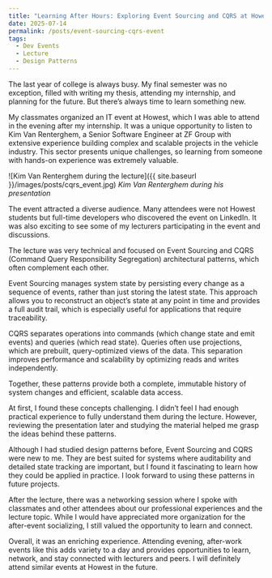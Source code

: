 ```yaml
---
title: "Learning After Hours: Exploring Event Sourcing and CQRS at Howest"
date: 2025-07-14
permalink: /posts/event-sourcing-cqrs-event
tags:
  - Dev Events
  - Lecture
  - Design Patterns
---
```


The last year of college is always busy. My final semester was no exception, filled with writing my thesis, attending my internship, and planning for the future. But there’s always time to learn something new.

My classmates organized an IT event at Howest, which I was able to attend in the evening after my internship. It was a unique opportunity to listen to Kim Van Renterghem, a Senior Software Engineer at ZF Group with extensive experience building complex and scalable projects in the vehicle industry. This sector presents unique challenges, so learning from someone with hands-on experience was extremely valuable.

![Kim Van Renterghem during the lecture]({{ site.baseurl }}/images/posts/cqrs_event.jpg)
*Kim Van Renterghem during his presentation*

The event attracted a diverse audience. Many attendees were not Howest students but full-time developers who discovered the event on LinkedIn. It was also exciting to see some of my lecturers participating in the event and discussions.

The lecture was very technical and focused on Event Sourcing and CQRS (Command Query Responsibility Segregation) architectural patterns, which often complement each other.

Event Sourcing manages system state by persisting every change as a sequence of events, rather than just storing the latest state. This approach allows you to reconstruct an object’s state at any point in time and provides a full audit trail, which is especially useful for applications that require traceability.

CQRS separates operations into commands (which change state and emit events) and queries (which read state). Queries often use projections, which are prebuilt, query-optimized views of the data. This separation improves performance and scalability by optimizing reads and writes independently.

Together, these patterns provide both a complete, immutable history of system changes and efficient, scalable data access.

At first, I found these concepts challenging. I didn’t feel I had enough practical experience to fully understand them during the lecture. However, reviewing the presentation later and studying the material helped me grasp the ideas behind these patterns.

Although I had studied design patterns before, Event Sourcing and CQRS were new to me. They are best suited for systems where auditability and detailed state tracking are important, but I found it fascinating to learn how they could be applied in practice. I look forward to using these patterns in future projects.

After the lecture, there was a networking session where I spoke with classmates and other attendees about our professional experiences and the lecture topic. While I would have appreciated more organization for the after-event socializing, I still valued the opportunity to learn and connect.

Overall, it was an enriching experience. Attending evening, after-work events like this adds variety to a day and provides opportunities to learn, network, and stay connected with lecturers and peers. I will definitely attend similar events at Howest in the future.